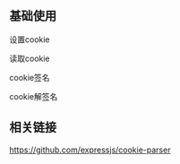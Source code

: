 ## 基础使用


设置cookie

读取cookie




cookie签名

cookie解签名

## 相关链接

https://github.com/expressjs/cookie-parser